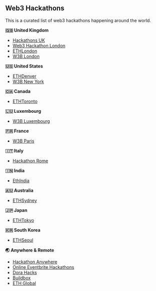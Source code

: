 ## Web3 Hackathons

This is a curated list of web3 hackathons happening around the world.

**🇬🇧 United Kingdom**

  * [Hackathons UK](https://www.hackathons.org.uk/)
  * [Web3 Hackathon London](https://www.encode.club/web3-ai-hackathon)
  * [ETHLondon](https://ethlondon.com/)
  * [W3B London](https://www.hackathon-w3b.com/en/london)

**🇺🇸 United States**

  * [ETHDenver](https://ethdenver.com/)
  * [W3B New York](https://www.hackathon-w3b.com/en/newyork)

**🇨🇦 Canada**

  * [ETHToronto](https://www.ethtoronto.ca/)
  
**🇱🇺 Luxembourg**

  * [W3B Luxembourg](https://www.hackathon-w3b.com/en/luxembourg)

**🇫🇷 France**

  * [W3B Paris](https://www.hackathon-w3b.com/en/paris)

**🇮🇹 Italy**

  * [Hackathon Rome](https://www.ethrome.org/)


**🇮🇳 India**

  * [EthIndia](https://ethindia.co/)

**🇦🇺 Australia**

  * [ETHSydney](https://ethglobal.com/events/sydney)

**🇯🇵 Japan**

  * [ETHTokyo](https://ethglobal.com/events/tokyo)

**🇰🇷 South Korea**

  * [ETHSeoul](https://www.ethseoul.org/)


**🌏 Anywhere & Remote** 

  * [Hackathon Anywhere](https://www.hackathon.com/)
  * [Online Eventbrite Hackathons](https://www.eventbrite.co.uk/d/online/hackathon/)
  * [Dora Hacks](https://dorahacks.io/)
  * [Buildbox](https://app.buidlbox.io/)
  * [ETH Global](https://ethglobal.com/events/hackathons)
  
